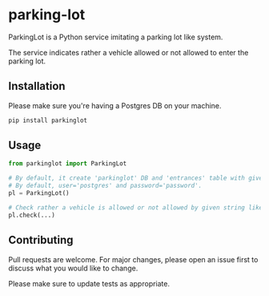 # parking-lot

ParkingLot is a Python service imitating a parking lot like system.

The service indicates rather a vehicle allowed or not allowed to enter the parking lot.

## Installation

Please make sure you're having a Postgres DB on your machine.

```bash
pip install parkinglot
```

## Usage

```python
from parkinglot import ParkingLot

# By default, it create 'parkinglot' DB and 'entrances' table with given Postgres user and password.
# By default, user='postgres' and password='password'.
pl = ParkingLot()

# Check rather a vehicle is allowed or not allowed by given string like path to an image on your machine.
pl.check(...)
```

## Contributing
Pull requests are welcome. For major changes, please open an issue first to discuss what you would like to change.

Please make sure to update tests as appropriate.

